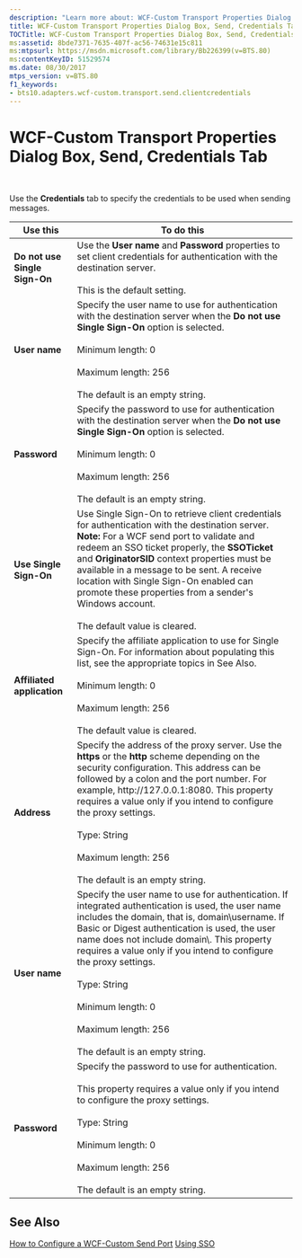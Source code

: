 ```yaml
---
description: "Learn more about: WCF-Custom Transport Properties Dialog Box, Send, Credentials Tab"
title: WCF-Custom Transport Properties Dialog Box, Send, Credentials Tab
TOCTitle: WCF-Custom Transport Properties Dialog Box, Send, Credentials Tab
ms:assetid: 8bde7371-7635-407f-ac56-74631e15c811
ms:mtpsurl: https://msdn.microsoft.com/library/Bb226399(v=BTS.80)
ms:contentKeyID: 51529574
ms.date: 08/30/2017
mtps_version: v=BTS.80
f1_keywords:
- bts10.adapters.wcf-custom.transport.send.clientcredentials
---
```


# WCF-Custom Transport Properties Dialog Box, Send, Credentials Tab

 

Use the **Credentials** tab to specify the credentials to be used when sending messages.

<table>
<thead>
<tr class="header">
<th>Use this</th>
<th>To do this</th>
</tr>
</thead>
<tbody>
<tr class="odd">
<td><strong>Do not use Single Sign-On</strong></td>
<td>Use the <strong>User name</strong> and <strong>Password</strong> properties to set client credentials for authentication with the destination server.<br />
<br />
This is the default setting.</td>
</tr>
<tr class="even">
<td><strong>User name</strong></td>
<td>Specify the user name to use for authentication with the destination server when the <strong>Do not use Single Sign-On</strong> option is selected.<br />
<br />
Minimum length: 0<br />
<br />
Maximum length: 256<br />
<br />
The default is an empty string.</td>
</tr>
<tr class="odd">
<td><strong>Password</strong></td>
<td>Specify the password to use for authentication with the destination server when the <strong>Do not use Single Sign-On</strong> option is selected.<br />
<br />
Minimum length: 0<br />
<br />
Maximum length: 256<br />
<br />
The default is an empty string.</td>
</tr>
<tr class="even">
<td><strong>Use Single Sign-On</strong></td>
<td>Use Single Sign-On to retrieve client credentials for authentication with the destination server. <strong>Note:</strong> For a WCF send port to validate and redeem an SSO ticket properly, the <strong>SSOTicket</strong> and <strong>OriginatorSID</strong> context properties must be available in a message to be sent. A receive location with Single Sign-On enabled can promote these properties from a sender's Windows account.<br />
<br />
The default value is cleared.</td>
</tr>
<tr class="odd">
<td><strong>Affiliated application</strong></td>
<td>Specify the affiliate application to use for Single Sign-On. For information about populating this list, see the appropriate topics in See Also.<br />
<br />
Minimum length: 0<br />
<br />
Maximum length: 256<br />
<br />
The default value is cleared.</td>
</tr>
<tr class="even">
<td><strong>Address</strong></td>
<td>Specify the address of the proxy server. Use the <strong>https</strong> or the <strong>http</strong> scheme depending on the security configuration. This address can be followed by a colon and the port number. For example, http://127.0.0.1:8080. This property requires a value only if you intend to configure the proxy settings.<br />
<br />
Type: String<br />
<br />
Maximum length: 256<br />
<br />
The default is an empty string.</td>
</tr>
<tr class="odd">
<td><strong>User name</strong></td>
<td>Specify the user name to use for authentication. If integrated authentication is used, the user name includes the domain, that is, domain\username. If Basic or Digest authentication is used, the user name does not include domain\. This property requires a value only if you intend to configure the proxy settings.<br />
<br />
Type: String<br />
<br />
Minimum length: 0<br />
<br />
Maximum length: 256<br />
<br />
The default is an empty string.</td>
</tr>
<tr class="even">
<td><strong>Password</strong></td>
<td>Specify the password to use for authentication.<br />
<br />
This property requires a value only if you intend to configure the proxy settings.<br />
<br />
Type: String<br />
<br />
Minimum length: 0<br />
<br />
Maximum length: 256<br />
<br />
The default is an empty string.</td>
</tr>
</tbody>
</table>


## See Also

[How to Configure a WCF-Custom Send Port](https://msdn.microsoft.com/library/bb226446\(v=bts.80\))  
[Using SSO](https://msdn.microsoft.com/library/aa561654\(v=bts.80\))

